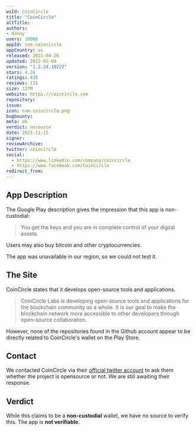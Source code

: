 ```yaml
---
wsId: CoinCircle
title: "CoinCircle"
altTitle: 
authors:
- danny
users: 10000
appId: com.coincircle
appCountry: us
released: 2021-04-26
updated: 2022-02-04
version: "1.2.24.10222"
stars: 4.24
ratings: 438
reviews: 131
size: 127M
website: https://coincircle.com
repository: 
issue: 
icon: com.coincircle.png
bugbounty: 
meta: ok
verdict: nosource
date: 2021-11-15
signer: 
reviewArchive:
twitter: coincircle
social:
  - https://www.linkedin.com/company/coincircle
  - https://www.facebook.com/CoinCircle
redirect_from:
---
```


## App Description
The Google Play description gives the impression that this app is non-custodial:

> You get the keys and you are in complete control of your digital assets.

Users may also buy bitcoin and other cryptocurrencies.

The app was unavailable in our region, so we could not test it.

## The Site
CoinCircle states that it develops open-source tools and applications.

> CoinCircle Labs is developing open-source tools and applications for the blockchain community as a whole. It is our goal to make the blockchain network more accessible to other developers through open-source collaboration.

However, none of the repositories found in the Github account appear to be directly related to CoinCircle's wallet on the Play Store.

## Contact

We contacted CoinCircle via their [official twitter account](https://twitter.com/dannybuntu/status/1448264820600426506) to ask them whether the project is opensource or not. We are still awaiting their response.

## Verdict
While this claims to be a **non-custodial** wallet, we have no source to verify this. The app is **not verifiable**.
